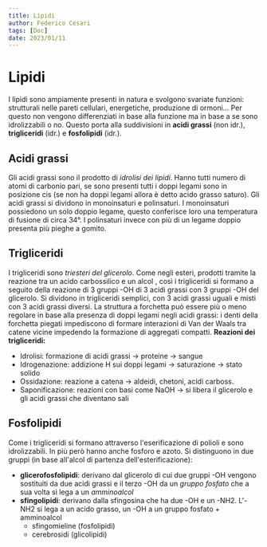 ```yaml
---
title: Lipidi
author: Federico Cesari
tags: [Doc]
date: 2023/01/11
---
```

# Lipidi
I lipidi sono ampiamente presenti in natura e svolgono svariate funzioni: strutturali nelle pareti cellulari, energetiche, produzione di ormoni... Per questo non vengono differenziati in base alla funzione ma in base a se sono idrolizzabili o no. Questo porta alla suddivisioni in **acidi grassi** (non idr.), **trigliceridi** (idr.) e **fosfolipidi** (idr.).
## Acidi grassi
Gli acidi grassi sono il prodotto di *idrolisi dei lipidi*.  Hanno tutti numero di atomi di carbonio pari, se sono presenti tutti i doppi legami sono in posizione cis (se non ha doppi legami allora è detto acido grasso saturo). Gli acidi grassi si dividono in monoinsaturi e polinsaturi. I monoinsaturi possiedono un solo doppio legame, questo conferisce loro una temperatura di fusione di circa 34°. I polinsaturi invece con più  di un legame doppio presenta più pieghe a gomito.
## Trigliceridi
I trigliceridi sono *triesteri del glicerolo*. Come negli esteri, prodotti tramite la reazione tra un acido carbossilico e un alcol , così i trigliceridi si formano a seguito della reazione di 3 gruppi -OH di 3 acidi grassi con 3 gruppi -OH del glicerolo.
Si dividono in trigliceridi semplici, con 3 acidi grassi uguali e misti con 3 acidi grassi diversi. La struttura a forchetta può essere più o meno regolare in base alla presenza di doppi legami negli acidi grassi: i denti della forchetta piegati impediscono di formare interazioni di Van der Waals tra catene vicine impedendo la formazione di aggregati compatti.
**Reazioni dei trigliceridi:** 
- Idrolisi: formazione di acidi grassi -> proteine -> sangue
- Idrogenazione: addizione H sui doppi legami -> saturazione -> stato solido
- Ossidazione: reazione a catena -> aldeidi, chetoni, acidi carboss.
- Saponificazione: reazioni con basi come NaOH -> si libera il glicerolo e gli acidi grassi che diventano sali
## Fosfolipidi
Come i trigliceridi si formano attraverso l'eserificazione di polioli e sono idrolizzabili. In più però hanno anche fosforo e azoto. Si distinguono in due gruppi (in base all'alcol di partenza dell'esterificazione): 
- **glicerofosfolipidi**: derivano dal glicerolo di cui due gruppi -OH vengono sostituiti da due acidi grassi e il terzo -OH da un *gruppo fosfato* che a sua volta si lega a un *amminoalcol*
- **sfingolipidi**: derivano dalla sfingosina che ha due -OH e un -NH2. L'-NH2 si lega a un acido grasso, un -OH a un gruppo fosfato + amminoalcol
	- sfingomieline (fosfolipidi)
	- cerebrosidi (glicolipidi)

